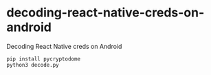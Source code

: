 # decoding-react-native-creds-on-android
Decoding React Native creds on Android

```
pip install pycryptodome
python3 decode.py
```